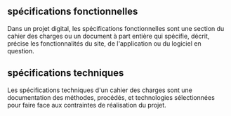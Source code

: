 

## spécifications fonctionnelles

Dans un projet digital, les spécifications fonctionnelles sont une section du cahier des charges ou un document à part entière qui spécifie, décrit, précise les fonctionnalités du site, de l'application ou du logiciel en question. 

## spécifications techniques

Les spécifications techniques d'un cahier des charges sont une documentation des méthodes, procédés, et technologies sélectionnées pour faire face aux contraintes de réalisation du projet.